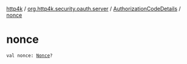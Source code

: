 [http4k](../../index.md) / [org.http4k.security.oauth.server](../index.md) / [AuthorizationCodeDetails](index.md) / [nonce](./nonce.md)

# nonce

`val nonce: `[`Nonce`](../../org.http4k.security.openid/-nonce/index.md)`?`